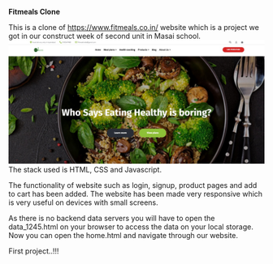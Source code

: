 **Fitmeals Clone**


This is a clone of https://www.fitmeals.co.in/ website which is a project we got in our construct week of second unit in Masai school.
![This is an image](img.jpeg)
The stack used is HTML, CSS and Javascript.

The functionality of website such as login, signup, product pages and add to cart has been added.
The website has been made very responsive which is very useful on devices with small screens.


As there is no backend data servers you will have to open the data_1245.html on your browser to access the data on your local storage. 
Now you can open the home.html and navigate through our website.

First project..!!!





